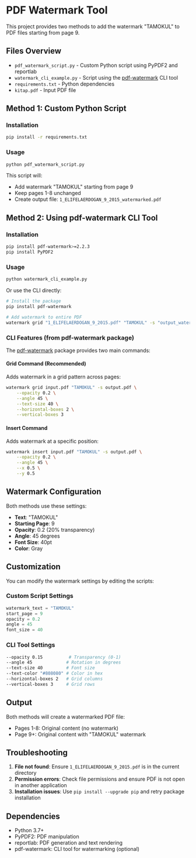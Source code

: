 # PDF Watermark Tool

This project provides two methods to add the watermark "TAMOKUL" to PDF files starting from page 9.

## Files Overview

- `pdf_watermark_script.py` - Custom Python script using PyPDF2 and reportlab
- `watermark_cli_example.py` - Script using the [pdf-watermark](https://pypi.org/project/pdf-watermark/) CLI tool
- `requirements.txt` - Python dependencies
- `kitap.pdf` - Input PDF file

## Method 1: Custom Python Script

### Installation
```bash
pip install -r requirements.txt
```

### Usage
```bash
python pdf_watermark_script.py
```

This script will:
- Add watermark "TAMOKUL" starting from page 9
- Keep pages 1-8 unchanged
- Create output file: `1_ELIFELAERDOGAN_9_2015_watermarked.pdf`

## Method 2: Using pdf-watermark CLI Tool

### Installation
```bash
pip install pdf-watermark>=2.2.3
pip install PyPDF2
```

### Usage
```bash
python watermark_cli_example.py
```

Or use the CLI directly:
```bash
# Install the package
pip install pdf-watermark

# Add watermark to entire PDF
watermark grid "1_ELIFELAERDOGAN_9_2015.pdf" "TAMOKUL" -s "output_watermarked.pdf" --opacity 0.2 --angle 45
```

### CLI Features (from pdf-watermark package)

The [pdf-watermark](https://pypi.org/project/pdf-watermark/) package provides two main commands:

#### Grid Command (Recommended)
Adds watermark in a grid pattern across pages:
```bash
watermark grid input.pdf "TAMOKUL" -s output.pdf \
    --opacity 0.2 \
    --angle 45 \
    --text-size 40 \
    --horizontal-boxes 2 \
    --vertical-boxes 3
```

#### Insert Command
Adds watermark at a specific position:
```bash
watermark insert input.pdf "TAMOKUL" -s output.pdf \
    --opacity 0.2 \
    --angle 45 \
    --x 0.5 \
    --y 0.5
```

## Watermark Configuration

Both methods use these settings:
- **Text**: "TAMOKUL"
- **Starting Page**: 9
- **Opacity**: 0.2 (20% transparency)
- **Angle**: 45 degrees
- **Font Size**: 40pt
- **Color**: Gray

## Customization

You can modify the watermark settings by editing the scripts:

### Custom Script Settings
```python
watermark_text = "TAMOKUL"
start_page = 9
opacity = 0.2
angle = 45
font_size = 40
```

### CLI Tool Settings
```bash
--opacity 0.15          # Transparency (0-1)
--angle 45             # Rotation in degrees
--text-size 40         # Font size
--text-color "#808080" # Color in hex
--horizontal-boxes 2   # Grid columns
--vertical-boxes 3     # Grid rows
```

## Output

Both methods will create a watermarked PDF file:
- Pages 1-8: Original content (no watermark)
- Page 9+: Original content with "TAMOKUL" watermark

## Troubleshooting

1. **File not found**: Ensure `1_ELIFELAERDOGAN_9_2015.pdf` is in the current directory
2. **Permission errors**: Check file permissions and ensure PDF is not open in another application
3. **Installation issues**: Use `pip install --upgrade pip` and retry package installation

## Dependencies

- Python 3.7+
- PyPDF2: PDF manipulation
- reportlab: PDF generation and text rendering
- pdf-watermark: CLI tool for watermarking (optional)

